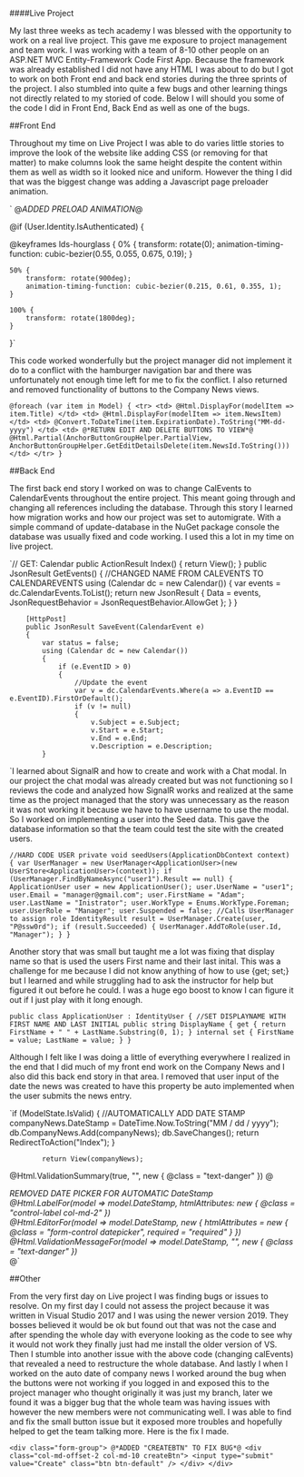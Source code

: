 ####Live Project

My last three weeks as tech academy I was blessed with the opportunity to work on a real live project. This gave me exposure to project management and team work. I was working with a team of 8-10 other people on an ASP.NET MVC Entity-Framework Code First App. Because the framework was already established I did not have any HTML I was about to do but I got to work on both Front end and back end stories during the three sprints of the project. I also stumbled into quite a few bugs and other learning things not directly related to my storied of code. 
Below I will should you some of the code I did in Front End, Back End as well as one of the bugs. 

##Front End

Throughout my time on Live Project I was able to do varies little stories to improve the look of the website like adding CSS (or removing for that matter) to make columns look the same height despite the content within them as well as width so it looked nice and uniform. However the thing I did that was the biggest change was adding a Javascript page preloader animation.

`<body>
    @*ADDED PRELOAD ANIMATION*@
    <div class="lds-hourglass"></div>
    @if (User.Identity.IsAuthenticated)
    {

@keyframes lds-hourglass {
    0% {
        transform: rotate(0);
        animation-timing-function: cubic-bezier(0.55, 0.055, 0.675, 0.19);
    }

    50% {
        transform: rotate(900deg);
        animation-timing-function: cubic-bezier(0.215, 0.61, 0.355, 1);
    }

    100% {
        transform: rotate(1800deg);
    }
}`

This code worked wonderfully but the project manager did not implement it do to a conflict with the hamburger navigation bar and there was unfortunately not enough time left for me to fix the conflict.
I also returned and removed functionality of buttons to the Company News views.

`@foreach (var item in Model)
                {
                    <tr>
                        <td>
                            @Html.DisplayFor(modelItem => item.Title)
                        </td>
                        <td>
                            @Html.DisplayFor(modelItem => item.NewsItem)
                        </td>
                        <td>
                            @Convert.ToDateTime(item.ExpirationDate).ToString("MM-dd-yyyy")
                        </td>
                        <td>
                            @*RETURN EDIT AND DELETE BUTTONS TO VIEW*@
                            @Html.Partial(AnchorButtonGroupHelper.PartialView, AnchorButtonGroupHelper.GetEditDetailsDelete(item.NewsId.ToString()))
                        </td>
                    </tr>
                }`
				
##Back End

The first back end story I worked on was to change CalEvents to CalendarEvents throughout the entire project. This meant going through and changing all references including the database. Through this story I learned how migration works and how our project was set to automigrate. With a simple command of update-database in the NuGet package console the database was usually fixed and code working. I used this a lot in my time on live project. 

`// GET: Calendar
        public ActionResult Index()
        {
            return View();
        }
        public JsonResult GetEvents()
        {
            //CHANGED NAME FROM CALEVENTS TO CALENDAREVENTS
            using (Calendar dc = new Calendar())
            {
                var events = dc.CalendarEvents.ToList();
                return new JsonResult { Data = events, JsonRequestBehavior = JsonRequestBehavior.AllowGet };
            }
        }

        [HttpPost]
        public JsonResult SaveEvent(CalendarEvent e)
        {
            var status = false;
            using (Calendar dc = new Calendar())
            {
                if (e.EventID > 0)
                {
                    //Update the event
                    var v = dc.CalendarEvents.Where(a => a.EventID == e.EventID).FirstOrDefault();
                    if (v != null)
                    {
                        v.Subject = e.Subject;
                        v.Start = e.Start;
                        v.End = e.End;
                        v.Description = e.Description;
			}
			
`I learned about SignalR and how to create and work with a Chat modal. In our project the chat modal was already created but was not functioning so I reviews the code and analyzed how SignalR works and realized at the same time as the project managed that the story was unnecessary as the reason it was not working it because we have to have username to use the modal. So I worked on implementing a user into the Seed data. This gave the database information so that the team could test the site with the created users. 


`//HARD CODE USER
        private void seedUsers(ApplicationDbContext context)       
        {
            var UserManager = new UserManager<ApplicationUser>(new UserStore<ApplicationUser>(context));
            if (UserManager.FindByNameAsync("user1").Result == null)
            {
                ApplicationUser user = new ApplicationUser();
                user.UserName = "user1";
                user.Email = "manager@gmail.com";
                user.FirstName = "Adam";
                user.LastName = "Inistrator";
                user.WorkType = Enums.WorkType.Foreman;
                user.UserRole = "Manager";
                user.Suspended = false;
                //Calls UserManager to assign role
                IdentityResult result = UserManager.Create(user, "P@ssw0rd");
                if (result.Succeeded)
                {
                    UserManager.AddToRole(user.Id, "Manager");
                }
            }`

Another story that was small but taught me a lot was fixing that display name so that is used the users First name and their last inital. This was a challenge for me because I did not know anything of how to use {get; set;} but I learned and while struggling had to ask the instructor for help but figured it out before he could. I was a huge ego boost to know I can figure it out if I just play with it long enough.

`public class ApplicationUser : IdentityUser {
        //SET DISPLAYNAME WITH FIRST NAME AND LAST INITIAL
        public string DisplayName { get { return FirstName + " " + LastName.Substring(0, 1); } internal set { FirstName = value; LastName = value; } }`

Although I felt like I was doing a little of everything everywhere I realized in the end that I did much of my front end work on the Company News and I also did this back end story in that area. I removed that user input of the date the news was created to have this property be auto implemented when the user submits the news entry.

`if (ModelState.IsValid)
            {
                //AUTOMATICALLY ADD DATE STAMP
                companyNews.DateStamp = DateTime.Now.ToString("MM / dd / yyyy");
                db.CompanyNews.Add(companyNews);
                db.SaveChanges();
                return RedirectToAction("Index");
            }

            return View(companyNews);
			
@Html.ValidationSummary(true, "", new { @class = "text-danger" })
        @*<div class="form-group">
		REMOVED DATE PICKER FOR AUTOMATIC DateStamp
            @Html.LabelFor(model => model.DateStamp, htmlAttributes: new { @class = "control-label col-md-2" })
            <div class="col-md-10">
                @Html.EditorFor(model => model.DateStamp, new { htmlAttributes = new { @class = "form-control datepicker", required = "required" } })
                @Html.ValidationMessageFor(model => model.DateStamp, "", new { @class = "text-danger" })
            </div>
        </div>*@`
			
##Other 

From the very first day on Live project I was finding bugs or issues to resolve. On my first day I could not assess the project because it was written in Visual Studio 2017 and I was using the newer version 2019. They bosses believed it would be ok but found out that was not the case and after spending the whole day with everyone looking as the code to see why it would not work they finally just had me install the older version of VS. Then I stumble into another issue with the above code (changing calEvents) that revealed a need to restructure the whole database. And lastly I when I worked on the auto date of company news I worked around the bug when the buttons were not working if you logged in and exposed this to the project manager who thought originally it was just my branch, later we found it was a bigger bug that the whole team was having issues with however the new members were not communicating well. I was able to find and fix the small button issue but it exposed more troubles and hopefully helped to get the team talking more. 
Here is the fix I made.

`<div class="form-group">
            @*ADDED "CREATEBTN" TO FIX BUG*@
            <div class="col-md-offset-2 col-md-10 createBtn">
                <input type="submit" value="Create" class="btn btn-default" />
            </div>
        </div>`
